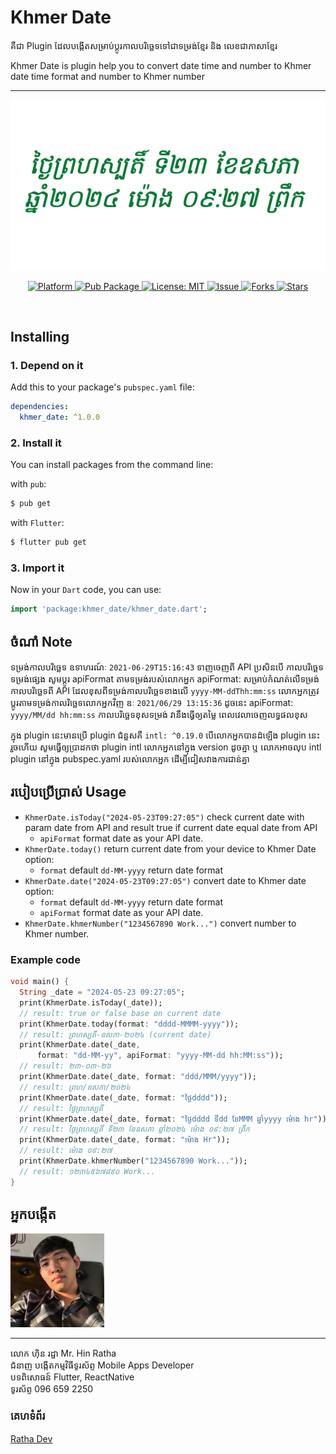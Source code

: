 # Khmer Date

គឺជា Plugin ដែលបង្កើតសម្រាប់ប្ដូរកាលបរិច្ឆេទទៅជាទម្រង់ខ្មែរ និង លេខជាភាសាខ្មែរ

Khmer Date is plugin help you to convert date time and number to Khmer date time format and number to Khmer number

<hr />
<p align="center">
  <img src="https://raw.githubusercontent.com/RathaIct/KhmerDateDart/main/thumbnail.png"/>
</p>
<p align="center">
  <a href="https://flutter.io">  
    <img src="https://img.shields.io/badge/Platform-Flutter-yellow.svg"  
      alt="Platform" />  
  </a> 
   <a href="https://pub.dev/packages/khmer_date">  
    <img src="https://img.shields.io/pub/v/khmer_date.svg"  
      alt="Pub Package" />  
  </a>
   <a href="https://opensource.org/licenses/MIT">  
    <img src="https://img.shields.io/badge/License-MIT-red.svg"  
      alt="License: MIT" />  
  </a>
   <a href="https://github.com/RathaIct/KhmerDateDart/issues">  
    <img src="https://img.shields.io/github/issues/RathaIct/KhmerDateDart"  
      alt="Issue" />  
  </a> 
   <a href="https://github.com/RathaIct/KhmerDateDart/network">  
    <img src="https://img.shields.io/github/forks/RathaIct/KhmerDateDart"  
      alt="Forks" />  
  </a> 
   <a href="https://github.com/RathaIct/KhmerDateDart/stargazers">  
    <img src="https://img.shields.io/github/stars/RathaIct/KhmerDateDart"  
      alt="Stars" />  
  </a>
</p>
<br />

## Installing

### 1. Depend on it

Add this to your package's `pubspec.yaml` file:

```yaml
dependencies:
  khmer_date: ^1.0.0
```

### 2. Install it

You can install packages from the command line:

with `pub`:

```bash
$ pub get
```

with `Flutter`:

```bash
$ flutter pub get
```

### 3. Import it

Now in your `Dart` code, you can use:

```dart
import 'package:khmer_date/khmer_date.dart';
```

## ចំណាំ Note

ទម្រង់កាលបរិច្ឆេទ ឧទាហរណ៍ៈ `2021-06-29T15:16:43` ទាញចេញពី API
ប្រសិនបើ កាលបរិច្ឆេទទម្រង់ផ្សេង សូមប្តូរ apiFormat តាមទម្រង់របស់លោកអ្នក
apiFormat: សម្រាប់កំណត់លើទម្រង់កាលបរិច្ឆេទពី API ដែលខុសពីទម្រង់កាលបរិច្ឆេទខាងលើ `yyyy-MM-ddThh:mm:ss` លោកអ្នកត្រូវប្ដូរតាមទម្រង់កាលរិច្ឆេទលោកអ្នកវិញ ឧៈ `2021/06/29 13:15:36` ដូចនេះ apiFormat: `yyyy/MM/dd hh:mm:ss` កាលបរិច្ឆេទខុសទម្រង់ វានឹងធ្វើឲ្យតម្លៃ ពេលវេលាចេញលទ្ធផលខុស

ក្នុង plugin នេះមានប្រើ plugin ជំនួសគឺ `intl: ^0.19.0` បើលោកអ្នកបានដំឡើង plugin នេះរួចហើយ
សូមធ្វើឲ្យប្រាដកថា plugin intl លោកអ្នកនៅក្នុង version ដូចគ្នា ឬ លោកអាចលុប intl plugin នៅក្នុង pubspec.yaml របស់លោកអ្នក
ដើម្បីជៀសវាងការជាន់គ្នា

## របៀបប្រើប្រាស់ Usage

- `KhmerDate.isToday("2024-05-23T09:27:05")` check current date with param date from API and result true if current date equal date from API
  - `apiFormat` format date as your API date.
- `KhmerDate.today()` return current date from your device to Khmer Date option:
  - `format` default `dd-MM-yyyy` return date format
- `KhmerDate.date("2024-05-23T09:27:05")` convert date to Khmer date option:
  - `format` default `dd-MM-yyyy` return date format
  - `apiFormat` format date as your API date.
- `KhmerDate.khmerNumber("1234567890 Work...")` convert number to Khmer number.

### Example code

```dart
void main() {
  String _date = "2024-05-23 09:27:05";
  print(KhmerDate.isToday(_date));
  // result: true or false base on current date
  print(KhmerDate.today(format: "dddd-MMMM-yyyy"));
  // result: ព្រហស្បតិ៍-ឧសភា-២០២៤ (current date)
  print(KhmerDate.date(_date,
      format: "dd-MM-yy", apiFormat: "yyyy-MM-dd hh:MM:ss"));
  // result: ២៣-០៣-២៦
  print(KhmerDate.date(_date, format: "ddd/MMM/yyyy"));
  // result: ព្រហ/ឧសភា/២០២៤
  print(KhmerDate.date(_date, format: "ថ្ងៃdddd"));
  // result: ថ្ងៃព្រហស្បតិ៍
  print(KhmerDate.date(_date, format: "ថ្ងៃdddd ទីdd ខែMMM ឆ្នាំyyyy ម៉ោង hr"));
  // result: ថ្ងៃព្រហស្បតិ៍ ទី២៣ ខែឧសភា ឆ្នាំ២០២៤ ម៉ោង ០៩:២៧ ព្រឹក
  print(KhmerDate.date(_date, format: "ម៉ោង Hr"));
  // result: ម៉ោង ០៩:២៧
  print(KhmerDate.khmerNumber("1234567890 Work..."));
  // result: ១២៣៤៥៦៧៨៩០ Work...
}
```

## អ្នកបង្កើត

<img src="https://raw.githubusercontent.com/RathaIct/KhmerDateDart/main/ratha.jpeg" width="150" />
<hr />
លោក ហ៊ិន រដ្ឋា
Mr. Hin Ratha
<br />
ជំនាញ បង្កើតកម្មវិធីទូរស័ព្ទ
Mobile Apps Developer
<br />
បទពិសោធន៍ Flutter, ReactNative
<br />
ទូរស័ព្ទ 096 659 2250

### គេហទំព័រ

<a href="https://rathadev.site"  target="_blank">Ratha Dev</a>
